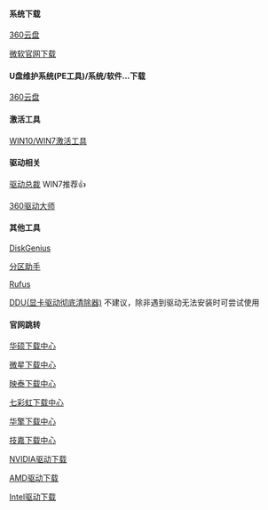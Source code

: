 #### 系统下载
[360云盘](https://sys.amorh.cn/download.html)

[微软官网下载](https://www.microsoft.com/zh-cn/software-download/windows10)

#### U盘维护系统(PE工具)/系统/软件...下载
[360云盘](https://sys.amorh.cn/download.html)


#### 激活工具

[WIN10/WIN7激活工具](https://github.com/yidailatiao/yidailatiao.github.io/files/4038196/default.zip)

#### 驱动相关

[驱动总裁](http://drvceoup.drvceo.com/Final/DrvCeooLinstaller.exe)   WIN7推荐👍

[360驱动大师](https://dl.360safe.com/drvmgr/360DrvMgrInstaller_beta.exe)

#### 其他工具

[DiskGenius](http://www.diskgenius.cn/download.php)

[分区助手](https://www.disktool.cn/download.html)

[Rufus](http://rufus.ie)

[DDU(显卡驱动彻底清除器)](https://www.wagnardsoft.com/DDU/download/DDU%20v18.0.1.9.exe)
不建议，除非遇到驱动无法安装时可尝试使用

#### 官网跳转

[华硕下载中心](https://www.asus.com.cn/support/Download-Center)

[微星下载中心](https://cn.msi.com/support#support_download)

[映泰下载中心](http://www.biostar.com.cn/app/en-us/support/download.php)

[七彩虹下载中心](https://www.colorful.cn/server.aspx?classid=2825)

[华擎下载中心](https://www.asrock.com/support/index.cn.asp)

[技嘉下载中心](https://www.gigabyte.cn/Support)

[NVIDIA驱动下载](https://www.geforce.cn/drivers)

[AMD驱动下载](https://www.amd.com/zh-hans/support)

[Intel驱动下载](https://downloadcenter.intel.com/zh-cn/)
